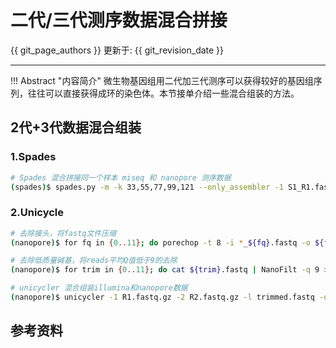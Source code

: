 # 二代/三代测序数据混合拼接

{{ git_page_authors }} 更新于: {{ git_revision_date }}

---

!!! Abstract "内容简介"
    微生物基因组用二代加三代测序可以获得较好的基因组序列，往往可以直接获得成环的染色体。本节接单介绍一些混合组装的方法。

## 2代+3代数据混合组装

### 1.Spades

```bash
# Spades 混合拼接同一个样本 miseq 和 nanopore 测序数据
(spades)$ spades.py -m -k 33,55,77,99,121 --only_assembler -1 S1_R1.fastq.gz -2 S1_R2.fastq.gz --nanopore minion.fastq.gz -o hybrid -t 40
```

### 2.Unicycle

```bash
# 去除接头，将fastq文件压缩
(nanopore)$ for fq in {0..11}; do porechop -t 8 -i *_${fq}.fastq -o ${fq}.fastq; done

# 去除低质量碱基，将reads平均Q值低于9的去除
(nanopore)$ for trim in {0..11}; do cat ${trim}.fastq | NanoFilt -q 9 >> trimmed.fastq; done

# unicycler 混合组装illumina和nanopore数据
(nanopore)$ unicycler -1 R1.fastq.gz -2 R2.fastq.gz -l trimmed.fastq -o hybrid
```

## 参考资料
